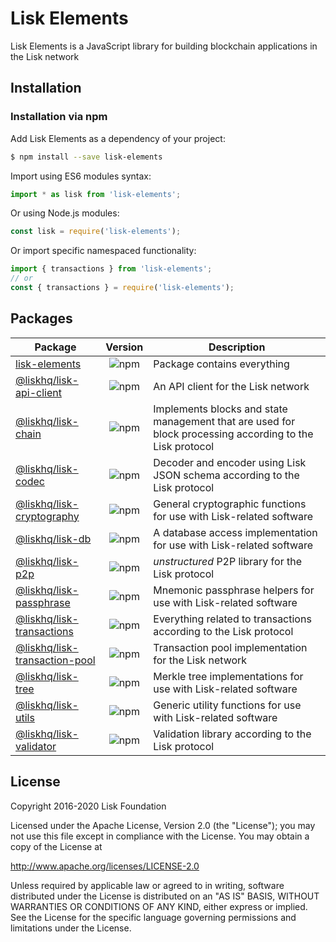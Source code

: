 # Lisk Elements

Lisk Elements is a JavaScript library for building blockchain applications in the Lisk network

## Installation

### Installation via npm

Add Lisk Elements as a dependency of your project:

```sh
$ npm install --save lisk-elements
```

Import using ES6 modules syntax:

```js
import * as lisk from 'lisk-elements';
```

Or using Node.js modules:

```js
const lisk = require('lisk-elements');
```

Or import specific namespaced functionality:

```js
import { transactions } from 'lisk-elements';
// or
const { transactions } = require('lisk-elements');
```

## Packages

| Package                                                                                      |                              Version                               | Description                                                                                              |
| -------------------------------------------------------------------------------------------- | :----------------------------------------------------------------: | -------------------------------------------------------------------------------------------------------- |
| [lisk-elements](https://www.npmjs.com/package/@liskhq/lisk-elements)                         |         ![npm](https://img.shields.io/npm/v/lisk-elements)         | Package contains everything                                                                              |
| [@liskhq/lisk-api-client](https://www.npmjs.com/package/@liskhq/lisk-api-client)             |    ![npm](https://img.shields.io/npm/v/@liskhq/lisk-api-client)    | An API client for the Lisk network                                                                       |
| [@liskhq/lisk-chain](https://www.npmjs.com/package/@liskhq/lisk-chain)                       |      ![npm](https://img.shields.io/npm/v/@liskhq/lisk-chain)       | Implements blocks and state management that are used for block processing according to the Lisk protocol |
| [@liskhq/lisk-codec](https://www.npmjs.com/package/@liskhq/lisk-codec)                       |      ![npm](https://img.shields.io/npm/v/@liskhq/lisk-codec)       | Decoder and encoder using Lisk JSON schema according to the Lisk protocol                                |
| [@liskhq/lisk-cryptography](https://www.npmjs.com/package/@liskhq/lisk-cryptography)         |   ![npm](https://img.shields.io/npm/v/@liskhq/lisk-cryptography)   | General cryptographic functions for use with Lisk-related software                                       |
| [@liskhq/lisk-db](https://www.npmjs.com/package/@liskhq/lisk-db)                             |        ![npm](https://img.shields.io/npm/v/@liskhq/lisk-db)        | A database access implementation for use with Lisk-related software                                      |
| [@liskhq/lisk-p2p](https://www.npmjs.com/package/@liskhq/lisk-p2p)                           |       ![npm](https://img.shields.io/npm/v/@liskhq/lisk-p2p)        | _unstructured_ P2P library for the Lisk protocol                                                         |
| [@liskhq/lisk-passphrase](https://www.npmjs.com/package/@liskhq/lisk-passphrase)             |    ![npm](https://img.shields.io/npm/v/@liskhq/lisk-passphrase)    | Mnemonic passphrase helpers for use with Lisk-related software                                           |
| [@liskhq/lisk-transactions](https://www.npmjs.com/package/@liskhq/lisk-transactions)         |   ![npm](https://img.shields.io/npm/v/@liskhq/lisk-transactions)   | Everything related to transactions according to the Lisk protocol                                        |
| [@liskhq/lisk-transaction-pool](https://www.npmjs.com/package/@liskhq/lisk-transaction-pool) | ![npm](https://img.shields.io/npm/v/@liskhq/lisk-transaction-pool) | Transaction pool implementation for the Lisk network                                                     |
| [@liskhq/lisk-tree](https://www.npmjs.com/package/@liskhq/lisk-tree)                         |       ![npm](https://img.shields.io/npm/v/@liskhq/lisk-tree)       | Merkle tree implementations for use with Lisk-related software                                           |
| [@liskhq/lisk-utils](https://www.npmjs.com/package/@liskhq/lisk-utils)                       |      ![npm](https://img.shields.io/npm/v/@liskhq/lisk-utils)       | Generic utility functions for use with Lisk-related software                                             |
| [@liskhq/lisk-validator](https://www.npmjs.com/package/@liskhq/lisk-validator)               |    ![npm](https://img.shields.io/npm/v/@liskhq/lisk-validator)     | Validation library according to the Lisk protocol                                                        |

## License

Copyright 2016-2020 Lisk Foundation

Licensed under the Apache License, Version 2.0 (the "License");
you may not use this file except in compliance with the License.
You may obtain a copy of the License at

http://www.apache.org/licenses/LICENSE-2.0

Unless required by applicable law or agreed to in writing, software
distributed under the License is distributed on an "AS IS" BASIS,
WITHOUT WARRANTIES OR CONDITIONS OF ANY KIND, either express or implied.
See the License for the specific language governing permissions and
limitations under the License.

[lisk core github]: https://github.com/LiskHQ/lisk
[lisk documentation site]: https://lisk.com/documentation/lisk-sdk/references/lisk-elements
